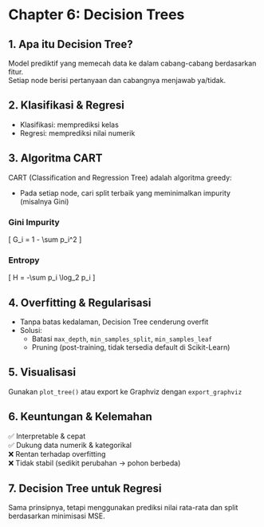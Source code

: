 # Chapter 6: Decision Trees

## 1. Apa itu Decision Tree?
Model prediktif yang memecah data ke dalam cabang-cabang berdasarkan fitur.  
Setiap node berisi pertanyaan dan cabangnya menjawab ya/tidak.

## 2. Klasifikasi & Regresi
- Klasifikasi: memprediksi kelas
- Regresi: memprediksi nilai numerik

## 3. Algoritma CART
CART (Classification and Regression Tree) adalah algoritma greedy:
- Pada setiap node, cari split terbaik yang meminimalkan impurity (misalnya Gini)

### Gini Impurity
\[
G_i = 1 - \sum p_i^2
\]

### Entropy
\[
H = -\sum p_i \log_2 p_i
\]

## 4. Overfitting & Regularisasi
- Tanpa batas kedalaman, Decision Tree cenderung overfit
- Solusi:
  - Batasi `max_depth`, `min_samples_split`, `min_samples_leaf`
  - Pruning (post-training, tidak tersedia default di Scikit-Learn)

## 5. Visualisasi
Gunakan `plot_tree()` atau export ke Graphviz dengan `export_graphviz`

## 6. Keuntungan & Kelemahan
✅ Interpretable & cepat  
✅ Dukung data numerik & kategorikal  
❌ Rentan terhadap overfitting  
❌ Tidak stabil (sedikit perubahan → pohon berbeda)

## 7. Decision Tree untuk Regresi
Sama prinsipnya, tetapi menggunakan prediksi nilai rata-rata dan split berdasarkan minimisasi MSE.
